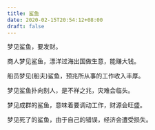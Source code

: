 ```yaml
---
title: 鲨鱼
date: 2020-02-15T20:54:12+08:00
draft: false
---
```


梦见鲨鱼，要发财。



商人梦见鲨鱼，漂洋过海出国做生意，能赚大钱。



船员梦见(船夫)鲨鱼，预兆所从事的工作收入丰厚。



梦见鲨鱼扑向别人，是不祥之兆，灾难会临头。



梦见成群的鲨鱼，意味着要调动工作，财源会旺盛。



梦见死了的鲨鱼，由于自己的错误，经济会遭受损失。

